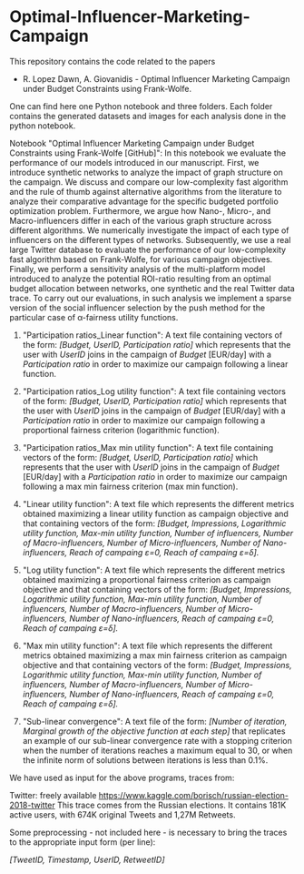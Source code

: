 # Optimal-Influencer-Marketing-Campaign
This repository contains the code related to the papers

- R. Lopez Dawn, A. Giovanidis - Optimal Influencer Marketing Campaign under Budget Constraints using Frank-Wolfe.

One can find here one Python notebook and three folders. Each folder contains the generated datasets and images for each analysis done in the python notebook.

Notebook "Optimal Influencer Marketing Campaign under Budget Constraints using Frank-Wolfe [GitHub]": In this notebook we evaluate the performance of our models introduced in our manuscript. First, we introduce synthetic networks to analyze the impact of graph structure on the campaign. We discuss and compare our low-complexity fast algorithm and the rule of thumb against alternative algorithms from the literature to analyze their comparative advantage for the specific budgeted portfolio optimization problem. Furthermore, we argue how Nano-, Micro-, and Macro-influencers differ in each of the various graph structure across different algorithms. We numerically investigate the impact of each type of influencers on the different types of networks. Subsequently, we use a real large Twitter database to evaluate the performance of our low-complexity fast algorithm based on Frank-Wolfe, for various campaign objectives. Finally, we perform a sensitivity analysis of the multi-platform model introduced to analyze the potential ROI-ratio resulting from an optimal budget allocation between  networks, one synthetic and the real Twitter data trace. To carry out our evaluations, in such analysis we implement a sparse version of the social influencer selection by the push method for the particular case of α-fairness utility functions.


1. "Participation ratios_Linear function": A text file containing vectors of the form: _[Budget, UserID, Participation ratio]_ which represents that the user with  _UserID_ joins in the campaign of _Budget_ [EUR/day] with a _Participation ratio_ in order to maximize our campaign following a linear function.

2. "Participation ratios_Log utility function": A text file containing vectors of the form: _[Budget, UserID, Participation ratio]_ which represents that the user with  _UserID_ joins in the campaign of _Budget_ [EUR/day] with a _Participation ratio_ in order to maximize our campaign following a proportional fairness criterion (logarithmic function).

3. "Participation ratios_Max min utility function": A text file containing vectors of the form: _[Budget, UserID, Participation ratio]_ which represents that the user with  _UserID_ joins in the campaign of _Budget_ [EUR/day] with a _Participation ratio_  in order to maximize our campaign following a max min fairness criterion (max min function).

4. "Linear utility function":  A text file which represents the different metrics obtained maximizing a linear utility function as campaign objective and that containing vectors of the form: _[Budget, Impressions, Logarithmic utility function, Max-min utility function, Number of influencers, Number of Macro-influencers, Number of Micro-influencers, Number of Nano-influencers, Reach of campaing ε=0, Reach of campaing ε=δ]._ 

5. "Log utility function":  A text file which represents the different metrics obtained maximizing a proportional fairness criterion as campaign objective and that containing vectors of the form: _[Budget, Impressions, Logarithmic utility function, Max-min utility function, Number of influencers, Number of Macro-influencers, Number of Micro-influencers, Number of Nano-influencers, Reach of campaing ε=0, Reach of campaing ε=δ]._ 


6. "Max min utility function": A text file which represents the different metrics obtained maximizing a max min fairness criterion as campaign objective and that containing vectors of the form: _[Budget, Impressions, Logarithmic utility function, Max-min utility function, Number of influencers, Number of Macro-influencers, Number of Micro-influencers, Number of Nano-influencers, Reach of campaing ε=0, Reach of campaing ε=δ]._ 

7. "Sub-linear convergence": A text file of the form: _[Number of iteration, Marginal growth of the objective function at each step]_ that replicates an example of our sub-linear convergence rate with a stopping criterion when the number of iterations reaches a maximum equal to 30, or when the infinite norm of solutions between iterations is less than 0.1\%.

We have used as input for the above programs, traces from:

Twitter: freely available https://www.kaggle.com/borisch/russian-election-2018-twitter This trace comes from the Russian elections. It contains 181K active users, with 674K original Tweets and 1,27M Retweets.

Some preprocessing - not included here - is necessary to bring the traces to the appropriate input form (per line):

_[TweetID, Timestamp, UserID, RetweetID]_
